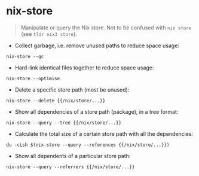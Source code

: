 # nix-store

> Manipulate or query the Nix store.
> Not to be confused with `nix store` (see `tldr nix3 store`).

- Collect garbage, i.e. remove unused paths to reduce space usage:

`nix-store --gc`

- Hard-link identical files together to reduce space usage:

`nix-store --optimise`

- Delete a specific store path (most be unused):

`nix-store --delete {{/nix/store/...}}`

- Show all dependencies of a store path (package), in a tree format:

`nix-store --query --tree {{/nix/store/...}}`

- Calculate the total size of a certain store path with all the dependencies:

`du -cLsh $(nix-store --query --references {{/nix/store/...}})`

- Show all dependents of a particular store path:

`nix-store --query --referrers {{/nix/store/...}}`
